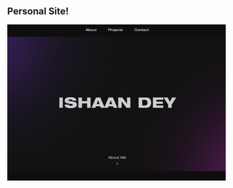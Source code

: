 ## Personal Site!

![demo image](https://github.com/ishaan1013/ishaandey/blob/main/assets/personalSite1.png)
